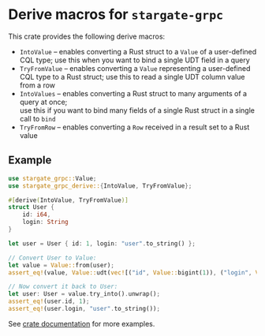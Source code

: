 # Derive macros for `stargate-grpc`

This crate provides the following derive macros:

 - `IntoValue` – enables converting a Rust struct to a `Value` of a user-defined CQL type; 
    use this when you want to bind a single UDT field in a query
 - `TryFromValue` – enables converting a `Value` representing a user-defined CQL type to a Rust struct; 
    use this to read a single UDT column value from a row
 - `IntoValues` – enables converting a Rust struct to many arguments of a query at once;  
    use this if you want to bind many fields of a single Rust struct in a single call to `bind` 
 - `TryFromRow` – enables converting a `Row` received in a result set to a Rust value

## Example
```rust
use stargate_grpc::Value;
use stargate_grpc_derive::{IntoValue, TryFromValue};

#[derive(IntoValue, TryFromValue)]
struct User {
    id: i64,
    login: String
}

let user = User { id: 1, login: "user".to_string() };

// Convert User to Value:
let value = Value::from(user);
assert_eq!(value, Value::udt(vec![("id", Value::bigint(1)), ("login", Value::string("user"))]));

// Now convert it back to User:
let user: User = value.try_into().unwrap();
assert_eq!(user.id, 1);
assert_eq!(user.login, "user".to_string());

```

See [crate documentation](https://docs.rs/stargate-grpc-derive) for more examples. 

